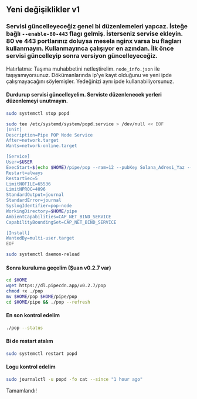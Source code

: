 ## Yeni değişiklikler v1
### Servisi güncelleyeceğiz genel bi düzenlemeleri yapcaz. İsteğe bağlı `--enable-80-443` flagı gelmiş. İsterseniz servise ekleyin. 80 ve 443 portlarınız doluysa mesela nginx varsa bu flagları kullanmayın. Kullanmayınca çalışıyor en azından. İlk önce servisi güncelleyip sonra versiyon güncelleyeceğiz.
Hatırlatma: Taşıma muhabbetini netleştirelim. `node_info.json` ile taşıyamıyorsunuz. Dökümanlarında ip'ye kayıt olduğunu ve yeni ipde çalışmayacağını söylemişler. Yedeğinizi aynı ipde kullanabiliyorsunuz.
#### Durdurup servisi güncelleyelim. Serviste düzenlenecek yerleri düzenlemeyi unutmayın.
```bash
sudo systemctl stop popd
```
```bash
sudo tee /etc/systemd/system/popd.service > /dev/null << EOF
[Unit]
Description=Pipe POP Node Service
After=network.target
Wants=network-online.target

[Service]
User=$USER
ExecStart=$(echo $HOME)/pipe/pop --ram=12 --pubKey Solana_Adresi_Yaz --max-disk 175 --cache-dir $(echo $HOME)/download_cache --no-prompt
Restart=always
RestartSec=5
LimitNOFILE=65536
LimitNPROC=4096
StandardOutput=journal
StandardError=journal
SyslogIdentifier=pop-node
WorkingDirectory=$HOME/pipe
AmbientCapabilities=CAP_NET_BIND_SERVICE
CapabilityBoundingSet=CAP_NET_BIND_SERVICE

[Install]
WantedBy=multi-user.target
EOF
```
```bash
sudo systemctl daemon-reload
```
#### Sonra kuruluma geçelim (Şuan v0.2.7 var)
```bash
cd $HOME
wget https://dl.pipecdn.app/v0.2.7/pop
chmod +x ./pop
mv $HOME/pop $HOME/pipe/pop
cd $HOME/pipe && ./pop --refresh
```
#### En son kontrol edelim
```bash
./pop --status
```
#### Bi de restart atalım
```bash
sudo systemctl restart popd
```
#### Logu kontrol edelim
```bash
sudo journalctl -u popd -fo cat --since "1 hour ago"
```
Tamamlandı!
